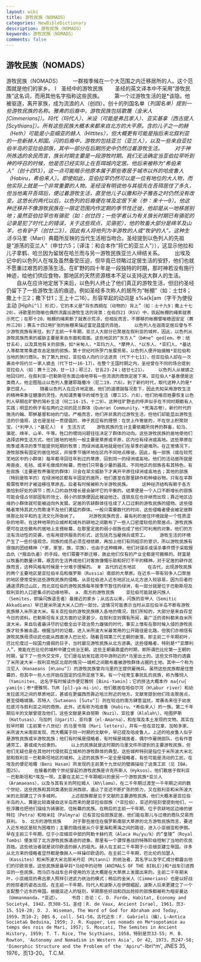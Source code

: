 ```yaml
---
layout: wiki
title: 游牧民族（NOMADS）
categories: NewBibleDictionary
description: 游牧民族（NOMADS）
keywords: 游牧民族（NOMADS）
comments: false
---
```


## 游牧民族（NOMADS）



游牧民族（NOMADS）
　　一群按季候在一个大范围之内迁移居所的人。这个范围就是他们的家乡。
Ⅰ　圣经中的游牧民族
　　圣经的英文译本中不采用“游牧民族”这名词，而用其他名字指称这些民族。
　　第一个过游牧生活的是*该隐。他被驱逐，离开家族，成为流浪的人（创四）。创十的列国名单（*列国名单）提到一些游牧民族的名称。*雅弗的后裔中，游牧民族包括*歌篾（金米人 [Cimmerians]）。玛代（*玛代人）、米设（可能是弗吕家人）、*亚实基拿（西古提人 [Scythians]）。所有这些民族大概本来都来自北方的大平原。含的儿子之一的赫（Heth）可能是小亚细亚的*赫人（Hittites），但大概更有可能是指后来北叙利亚的一些新赫人邦国。闪的后裔中，游牧的包括*亚兰（亚兰人），以及一些来自亚拉伯半岛的亚拉伯部族，其中一部分在后期历史中仍然过着游牧生活。
　　对于神所拣选的余民而言，族长时期主要是一段游牧时期。我们无法确定当亚伯拉罕听到神的呼召的时候，他是否已经实际上在吾珥城内定居。他后来被称为“希伯来人”（创十四13），这一点可能暗示他原本属于那些寄居于城市以外的哈皮鲁人（Habiru，*希伯来人）。即使如此，亚伯拉罕仍然可以是一位有地位的大人物，而他实际上就是一个非常重要的人物。圣经没有明说他与其祖先在吾珥居住了多久，但当他离开吾珥后，便过着游牧生活，直至他儿子以撒和孙子雅各之时仍然没有改变。这悠长的两代以后，以色列的后裔便在埃及定居下来（参：来十一9）。他这种迁移并不像游牧民族在一限定范围内作定期的季节性迁徙，他却是从一地移居别地；虽然亚伯拉罕也有骆驼（如：创廿四；一些学者认为有关族长时期已有骆驼的记录是犯了时代上的错误，关于这些观点，见*骆驼），他的牧畜大部分是绵羊及山羊，也有驴子（创廿二3），因此有人将他列为半游牧的人或“牧驴的人”。这种生活与*马里（Mari）典籍所反映的当代生活相当吻合。圣经提到以色列人的先祖是“游荡的亚兰人”（申廿六5；〔译注：和合本作“将亡的亚兰人”〕），这显示他拉和儿子拿鹤、哈兰因为留居在哈兰而与另一游牧民族亚兰人缔结关系。
　　出埃及记中的以色列人在埃及虽然备受压迫，但毕竟已领略过定居生活的安舒，他们也就不愿重过艰苦的游荡生活。在旷野的四十年是一段独特的时期，那时神若没有施行神迹，给他们供应食物，那地区的天然资源根本不足以支持这大群人的生活。
　　自从在应许地定居下来后，以色列人终止了他们真正的游牧生活，但旧约圣经仍留下了一些游牧生活的痕迹。例如圣经多次称人的居所为“帐棚”（如：士廿8；撒上十三2；撒下廿1；王上十二16）。形容早起的动词是 s%a{k[am（字干为使役主动 [Hiph`i^l] 形式），它的本义是“将东西搁在（动物的）背上”（如：士十九9；撒上十七20）。诗歌里的隐喻也偶然流露出游牧生活的背景：在伯四21（RSV）中，拔起帐棚的绳索就表示死亡；在耶十20，帐棚的绳索断了就表示荒凉，但相反而言，不挪移的帐棚譬喻稳固安定（赛卅三20）；赛五十四2用扩张的帐棚来描述富足昌盛的百姓。
　　以色列人在迦南定居后曾与不少游牧民族有来往。到了主前一千年期，亚兰人大部分已聚居在叙利亚的城邦，因此，以色列从游牧民族而来的威胁主要是来自东面和南面。这些地区的“东方人”（b#ne^ qed[em，参：结廿五4），以及其他有关的部族，如*米甸人，*亚玛力人、*摩押人、*以东人、*亚扪人、*基达人等都常常乘虚攻击定居的部族。第十世纪时所罗门发展贸易，以色列人便开始接触*亚拉伯和当地的旅行商队。到了第九世纪，亚拉伯人向约沙法进贡（代下十七11），但亚拉伯人却在一次袭击中将约兰一家人掳去（代下廿一16-17）。在整个王国时期之内，圣经曾在不同的场合提到亚拉伯人（如：赛十三20，廿一13；耶三2，廿五23-24；结廿七21）。
　　以色列人从被掳之地回归时，在叙利亚─巴勒斯坦东面边缘地带有一些流浪的商旅定居下来。亚拉伯人*基善便是这类商人。他企图阻止以色列人重建耶路撒冷（尼二19，六6）。到了新约时代，取代这种人的是*拿巴提人。
　　随着以色列人在应许地定居，他们的道德就每况愈下，因此先知采用游牧生活的精神来象征健康的灵性。先知谴责奢华的城市生活（摩三15，六8），他们劝喻百姓要恢复以色列人早期在旷野的简朴生活（何二14-15，十二9）。这种往旷野去的呼声似乎在不同时期都有人实践；明显的例子有在两约之间的昆兰群体（Qumran Community，*死海古卷），新约时代的施洗约翰、耶稣基督和祂的门徒。严格而言，他们并非真的过游牧生活，但他们却能显出游牧生活的价值观，这也是圣经一贯提倡的、神子民应有的理想：在世上作寄居的，不在世上积聚财宝。（*利甲人；*基尼人）
Ⅱ　生活方式
　　游牧民族的生计主要依藉所饲养的群畜，如马、骆驼、绵羊、山羊、牛等。牲口的喂饲问题往往决定了群体的动向。这些游牧民族的居地使他们选择这种生活方式。他们居地的地形一般主要是草原或平原，区内也有绿洲或高地。这些草原在雨季或清凉的季节能提供短期的牧草；而绿洲或高地就是他们在旱季的避难所。在正常情况下，游牧部族有固定的居住地区，并按季节循环地在区内不同地点移徙。因此，每一部族（或在较荒芜地区中的小群体）每年都寻回往年到过的草原、回到同一的绿洲或高地。他们的活动居所就是用兽皮、毛毡、或羊毛做成的帐幕，而他们只带备少量的器具。不同地区的部族各有其特色。有些部族（主要是牧养骆驼的群体）只会在旱灾威胁下才离开平原往绿洲或高地去；其他的部族（特别是牧羊的）在绿洲地区都有半固定的居所，他们甚至在那里耕作和种植谷物，只有在羊群极需牧草时才被迫移往草原去。后者有时候被称为半游牧民族。
　　这种经济结构有赖于各方面恰到好处的调节；而人口的自然增长是会破坏它的平衡的。结果便是一个人口不断增长的部族可能会侵占邻部固有的领土，弱小的部族便因此被迫他迁。连锁反应也许继而出现；靠近地区边缘的小群体就可能被迫向外发展。定居的农耕群体往往成了人口过剩的游牧民族的猎物。这些侵略者常恃其武力而欺凌不及他们勇猛的群体。一般只需要数代的时间，这些侵略者便会被定居群体那比较平和的主流文化所吸纳了。
　　对游牧民族而言，最有利的居住环境就是一个性质混杂的地带。在这种地带的众城邦和城外的耕地之间散布了一些人口密度较低的聚居点。游牧民族便可在这些散布的居地上支搭帐幕，在那里定居的弱小部族也成了他们可利用的对象。他们的方法有流动性的突袭，也有用提供服务的形式，这包括充当雇佣兵或劳工。
　　游牧生活的环境产生了一些价值观念。同族的成员必须互相依赖，再加上他们有同祖宗的意识，所以游牧民族有很强的团结精神（*家，家室，族，宗族），也由于这种精神，他们对谋杀或误杀事件惯于采取报血仇（*报血仇者）的手段。他们需要不断迁移，故此他们仅有的产业全都是可搬移的，财富是以牧畜的数量计算。艰苦的生活养成他们对客旅慷慨乐助和好打不平的精神。对于定居的耕作民族而言，这种风格有时候是十分难于理解的。
Ⅲ　古代的近东地区
　　在古代，出现游牧民族的两个主要地区是亚拉伯半岛和俄罗斯（Russia）南部的大草原。在近东一带有较多人口聚居的地区便常受到这些游牧民族的侵略。从亚拉伯进入近东地区比从北方进入较容易，因为后者的通道须跨过山区，而北亚拉伯的游牧民族每年按季节暂住的绿洲，有一部分就是位于巴勒斯坦及叙利亚的人口密集点的边缘地带。
a. 南方的游牧民族
　　亚拉伯可能就是闪族人（Semites，即操闪族语言者）最接近的家乡；从远古以来，闪族的亚甲人（Semitic Akkadians）早已是米所波大米人口的一部分。这情况可能表示当时从亚拉伯半岛不断有游牧民族移入米所波大米。有关亚拉伯的游牧民族移入各地的情况，我们所知的，大部分是来自存至今日的资料。巴勒斯坦有关这方面的记录甚少，在叙利亚则偶有所闻，最广泛的资料都来自米所波大米。来自后者最详尽的记载全出于政治势力雄强的时代，事实上惟有在那时候入侵的游牧民族才较多被击退。根据当时的记载，进入米所波大米最常用的公开路径是北路，但我们亦相信有游牧民族毋须动武也能从西面渗入巴比伦。随着吾珥第三代王朝的衰落，即主前二千年期初叶，巴比伦度过一段国力疲弱的日子，当时屡见游牧民族从北方进袭。这些侵略者，特别是*“亚摩利人”，竟能在巴比伦的城邦中建立统治王朝。这些王朝最鼎盛的时期，即所谓巴比伦第一王朝的时期，留下了一些外交文件，它们是在幼发拉底河中游附近的*马里出土的。这些文件隐约透露了米所波大米－叙利亚地区北部的情况──城邦之间散布着被游牧群体占据的土地。其中一个称为汉尼人（Hanaeans [H\anu^]）的游牧民族曾向马里的王提供雇佣兵。虽然这些民族都是住营幕的，但其中一些人也开始在固定的住所定居下来。有一个经常生事扰乱的民族，称为雅悯人（Yaminites, 这名字有时候读作便尼雅悯 [Bini-Yamin]；它的拼法大概本作 ma{ru{ yami{n；参*便雅悯，TUR [pl]-ya-mi-in），他们散居在哈伯尔河（H\abur river）和幼发拉底河之间的草原地区，甚或在更偏西而靠近哈兰附近的地方。文献常提到他们攻击聚居点，甚至侵略城镇。苏特人（Sutaeans [Sutu^]）则在较远的南方肆意滋扰，常袭击来往于幼发拉底河与叙利亚之间的商旅。此外，还有称为哈皮鲁（Habiru，*希伯来人）的一族。第二千年期后半的文献曾提及他们，这些文献是来自努斯（Nuzi）、亚拉拿（Alalah\）、哈图萨斯（Hattusas）、乌加列（Ugarit）、亚玛拿（el-Amarna），和在埃及本土发现的文物。其实在较早时期（主前第十八世纪）的马里书简（Mari letters），并有一些在亚拉拿、加帕多家、米所波大米南部发现、而大概属于同一时期的文献中，早已提及哈皮鲁人。上述的哈皮鲁人似乎是游牧民族或半游牧民族；他们有时候是侵略者，有时候是城居者，偶尔作雇佣部队，也有作普通劳工，甚或成为奴隶的。
　　以上的民族就是这时期的马里文件所提到的主要游牧民族，但他们无疑也是在其他时代侵扰孤立城邦的游牧群体的典型。这些城邦特别是指位于米所波大米北部和叙利亚－巴勒斯坦地区的城邦。上述的民族不一定全是侵略者，有些可能是流动的工匠。在埃及的便尼哈珊（Beni Hasan）所发现的主前第十九世纪的壁画描绘了这类工匠（见 IBA，图25）。
　　在接着的数个世纪冒起的游牧民族是许克所斯人（Hyksos）。他们散居于叙利亚－巴勒斯坦和*埃及一带。主要在主前二千年期崛兴的是另一个游牧民族*亚兰人（Aramaeans），以及与其有关的阿拉姆人（Ah\lamu）。在二千年期过渡至一千年期之间的数个世纪，这些民族和其同类涌到亚洲西部，遏止了亚述不断扩张的势力，又在叙利亚和米所波大米的北部建立了许多城邦。
　　上述部族都是见于文献的主要游牧民族，他们大概本是亚拉伯半岛的人。算是比较直接自这半岛而来的是亚拉伯部族（*亚拉伯），亚述的铭刻曾提到他们，一些浮雕也把他们描绘为骑骆驼、住帐幕的民族。在稍后的主前一千年期，位于农耕地区边缘的彼特拉（Petra）和帕米拉（Palmyra）已有亚拉伯部族定居，他们能在那儿与过境的商队交易而获利。
b. 北方的游牧民族
　　对于那些居住在俄罗斯南部大草原的北方游牧民族而言，要进入近东地区是较为困难的；主要的路线是从介乎里海和黑海之间的路径，进入小亚细亚和伊朗。早在主前三千年期，位于小亚细亚中部的阿勒卡赫约克（Alaca
Hu/yu/k）的“皇陵”（Royal Tombs）便发现了北方游牧民族涌进的迹象。那里有一个骠悍善战的特殊阶级控制了当地的农民百姓。这些统治者就是说印欧语的赫人的祖先。赫人在主前二千年期于小亚细亚建立帝国。许多从北方来的侵略者显然都是像赫人一样操印欧语的。在主前二千年期，巴比伦的加瑟人（Kassites）和米所波大米北部米丹尼（Mitanni）的统治者，其名字以及字汇成分都露出他们的印欧背景。这些民族是最早将*马经中的动物（ANIMALS OF THE BIBLE）}和*战车引进西亚的一些民族，而马匹与战车合并使用的方法大概是在大草原上发展出来的。主前二千年期末叶，小亚细亚的弗吕家人照样引进武力统治的模式；稍后的金米人（Cimmerians）也是以好战的抢掠者的姿态出现。在主前一千年期，玛代人和波斯人在伊朗崛起，波斯人后来更建立了一个支配整个近东的帝国。根据亚述人的铭刻，早期那些好战和四出抢掠的部族都被称为暗安曼达（Ummanmanda，*亚述）。
　　书目：总论：C. D. Forde, Habitat, Economy and Society4, 1942，页308-51。圣经：R. de Vaux, Ancient Israel, 1961，页3-15、519-20; D. J. Wiseman, The Word of God for Abraham and Today,
1959，页10-2; DBS 6, coll. 541-50。古代近东：F. Gabrieli（编），L~Antica Societa& Beduina, 1959; J. R. Kupper, Les nomads en Me*sopotamie au temps des rois
de Mari,
1957; S. Moscati, The Semites in Ancient
History, 1959; T. T. Rice, The
Scythians, 1958，特别是页33-55; M. B. Rowton, 'Autonomy and Nomadism in Western Asia',
Or 42, 1973，页247-58; 'Dimorphic
Structure and the Problem of the 'Apiru^-`Ibri^m', JNES
35, 1976，页13-20。
T.C.M.




